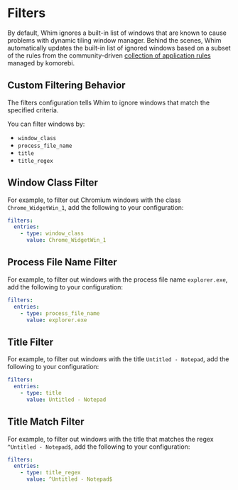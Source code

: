 # Filters

By default, Whim ignores a built-in list of windows that are known to cause problems with dynamic tiling window manager. Behind the scenes, Whim automatically updates the built-in list of ignored windows based on a subset of the rules from the community-driven [collection of application rules](https://github.com/LGUG2Z/komorebi-application-specific-configuration) managed by komorebi.

## Custom Filtering Behavior

The filters configuration tells Whim to ignore windows that match the specified criteria.

You can filter windows by:

- `window_class`
- `process_file_name`
- `title`
- `title_regex`

## Window Class Filter

For example, to filter out Chromium windows with the class `Chrome_WidgetWin_1`, add the following to your configuration:

```yaml
filters:
  entries:
    - type: window_class
      value: Chrome_WidgetWin_1
```

## Process File Name Filter

For example, to filter out windows with the process file name `explorer.exe`, add the following to your configuration:

```yaml
filters:
  entries:
    - type: process_file_name
      value: explorer.exe
```

## Title Filter

For example, to filter out windows with the title `Untitled - Notepad`, add the following to your configuration:

```yaml
filters:
  entries:
    - type: title
      value: Untitled - Notepad
```

## Title Match Filter

For example, to filter out windows with the title that matches the regex `^Untitled - Notepad$`, add the following to your configuration:

```yaml
filters:
  entries:
    - type: title_regex
      value: ^Untitled - Notepad$
```
